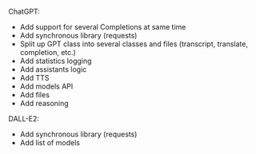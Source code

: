 ChatGPT:
- Add support for several Completions at same time
- Add synchronous library (requests)
- Split up GPT class into several classes and files (transcript, translate, completion, etc.)
- Add statistics logging
- Add assistants logic
- Add TTS
- Add models API
- Add files
- Add reasoning

DALL-E2:
- Add synchronous library (requests)
- Add list of models
